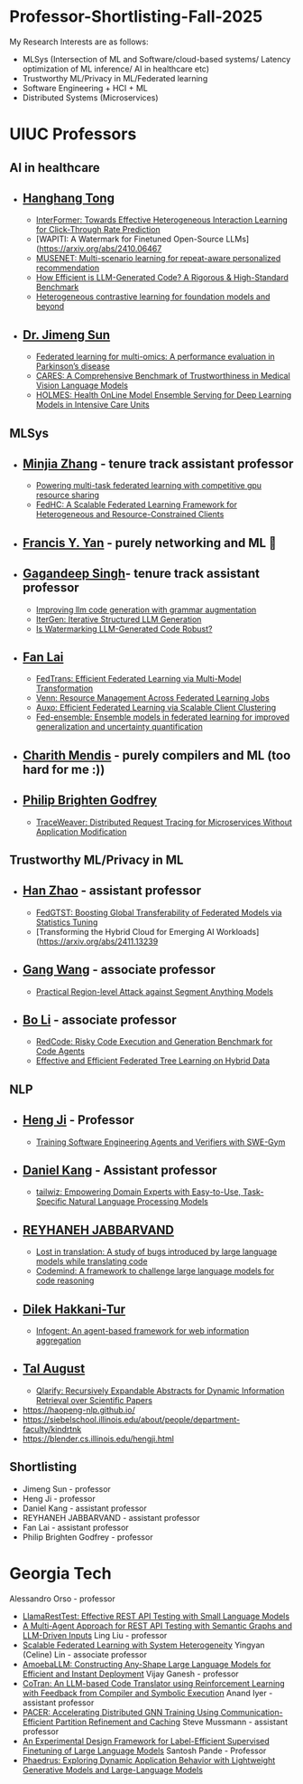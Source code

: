 # Professor-Shortlisting-Fall-2025

My Research Interests are as follows:
- MLSys (Intersection of ML and Software/cloud-based systems/ Latency optimization of ML inference/ AI in healthcare etc)
- Trustworthy ML/Privacy in ML/Federated learning
- Software Engineering + HCI + ML
- Distributed Systems (Microservices)


# UIUC Professors
## **AI in healthcare**
- ## [Hanghang Tong](http://tonghanghang.org/)
	- [InterFormer: Towards Effective Heterogeneous Interaction Learning for Click-Through Rate Prediction](https://arxiv.org/abs/2411.09852)
	- [WAPITI: A Watermark for Finetuned Open-Source LLMs](https://arxiv.org/abs/2410.06467
	- [MUSENET: Multi-scenario learning for repeat-aware personalized recommendation](https://dl.acm.org/doi/abs/10.1145/3539597.3570414)
	- [How Efficient is LLM-Generated Code? A Rigorous & High-Standard Benchmark](https://arxiv.org/abs/2406.06647)
	- [Heterogeneous contrastive learning for foundation models and beyond](https://dl.acm.org/doi/abs/10.1145/3637528.3671454)
- ## [Dr. Jimeng Sun](https://www.sunlab.org/about)
	- [Federated learning for multi-omics: A performance evaluation in Parkinson’s disease](https://www.cell.com/patterns/fulltext/S2666-3899(24)00044-8)
	- [CARES: A Comprehensive Benchmark of Trustworthiness in Medical Vision Language Models](https://arxiv.org/abs/2406.06007)
	- [HOLMES: Health OnLine Model Ensemble Serving for Deep Learning Models in Intensive Care Units](https://dl.acm.org/doi/abs/10.1145/3394486.3403212)
		  
## MLSys
- ## [Minjia Zhang](https://minjiazhang.github.io/) - tenure track assistant professor
	- [Powering multi-task federated learning with competitive gpu resource sharing](https://dl.acm.org/doi/abs/10.1145/3487553.3524859)
	- [FedHC: A Scalable Federated Learning Framework for Heterogeneous and Resource-Constrained Clients](https://arxiv.org/abs/2305.15668)
- ## [Francis Y. Yan](https://fyy.cs.illinois.edu/prospective-students/) - purely networking and ML 🤮
- ## [Gagandeep Singh](https://ggndpsngh.github.io/)- tenure track assistant professor
	- [Improving llm code generation with grammar augmentation](https://arxiv.org/abs/2403.01632)
	- [IterGen: Iterative Structured LLM Generation](https://arxiv.org/abs/2410.07295)
	- [Is Watermarking LLM-Generated Code Robust?](https://arxiv.org/abs/2403.17983)
- ## [Fan Lai](https://www.fanlai.me/)
  	- [FedTrans: Efficient Federated Learning via Multi-Model Transformation](https://proceedings.mlsys.org/paper_files/paper/2024/hash/bbd7d8bd780fcf7143add2317ba04638-Abstract-Conference.html)
  	- [Venn: Resource Management Across Federated Learning Jobs](https://arxiv.org/abs/2312.08298)
  	- [Auxo: Efficient Federated Learning via Scalable Client Clustering](https://dl.acm.org/doi/abs/10.1145/3620678.3624651)
  	- [Fed-ensemble: Ensemble models in federated learning for improved generalization and uncertainty quantification](https://ieeexplore.ieee.org/abstract/document/10113748/)
- ## [Charith Mendis](https://charithmendis.com/) - purely compilers and ML (too hard for me :))
- ## [Philip Brighten Godfrey](https://pbg.cs.illinois.edu/)
	- [TraceWeaver: Distributed Request Tracing for Microservices Without Application Modification](https://dl.acm.org/doi/abs/10.1145/3651890.3672254)
	

## **Trustworthy ML/Privacy in ML**
- ## [Han Zhao](https://hanzhaoml.github.io/) - assistant professor
	- [FedGTST: Boosting Global Transferability of Federated Models via Statistics Tuning](https://arxiv.org/abs/2410.13045)
	- [Transforming the Hybrid Cloud for Emerging AI Workloads](https://arxiv.org/abs/2411.13239
- ## [Gang Wang](https://gangw.cs.illinois.edu/) - associate professor
	- [Practical Region-level Attack against Segment Anything Models](https://openaccess.thecvf.com/content/CVPR2024W/TCV2024/html/Shen_Practical_Region-level_Attack_against_Segment_Anything_Models_CVPRW_2024_paper.html)
- ## [Bo Li](https://aisecure.github.io/PROJECTS/index.html) - associate professor
	- [RedCode: Risky Code Execution and Generation Benchmark for Code Agents](https://arxiv.org/abs/2411.07781)
	- [Effective and Efficient Federated Tree Learning on Hybrid Data](https://arxiv.org/abs/2310.11865)

## **NLP**
- ## [Heng Ji](https://blender.cs.illinois.edu/hengji/teaching.html) - Professor
	- [Training Software Engineering Agents and Verifiers with SWE-Gym](https://arxiv.org/abs/2412.21139)
- ## [Daniel Kang](https://ddkang.github.io/) - Assistant professor
	- [tailwiz: Empowering Domain Experts with Easy-to-Use, Task-Specific Natural Language Processing Models](https://dl.acm.org/doi/abs/10.1145/3650203.3663328)
- ## [REYHANEH JABBARVAND](https://reyhaneh.cs.illinois.edu/)
	- [Lost in translation: A study of bugs introduced by large language models while translating code](https://dl.acm.org/doi/abs/10.1145/3597503.3639226)
	- [Codemind: A framework to challenge large language models for code reasoning](https://arxiv.org/abs/2402.09664)
- ## [Dilek Hakkani-Tur](https://siebelschool.illinois.edu/about/people/department-faculty/dilek)
	- [Infogent: An agent-based framework for web information aggregation](https://arxiv.org/abs/2410.19054)
- ## [Tal August](https://talaugust.github.io/)
	- [Qlarify: Recursively Expandable Abstracts for Dynamic Information Retrieval over Scientific Papers](https://dl.acm.org/doi/abs/10.1145/3654777.3676397)
- https://haopeng-nlp.github.io/
- https://siebelschool.illinois.edu/about/people/department-faculty/kindrtnk
- https://blender.cs.illinois.edu/hengji.html


## Shortlisting
- Jimeng Sun - professor
- Heng Ji - professor
- Daniel Kang - assistant professor
- REYHANEH JABBARVAND - assistant professor
- Fan Lai - assistant professor
- Philip Brighten Godfrey - professor

# Georgia Tech

Alessandro Orso - professor
- [LlamaRestTest: Effective REST API Testing with Small Language Models](https://arxiv.org/abs/2501.08598)
- [A Multi-Agent Approach for REST API Testing with Semantic Graphs and LLM-Driven Inputs](https://arxiv.org/abs/2411.07098)
Ling Liu - professor
- [Scalable Federated Learning with System Heterogeneity](https://ieeexplore.ieee.org/abstract/document/10272562/)
Yingyan (Celine) Lin - associate professor
- [AmoebaLLM: Constructing Any-Shape Large Language Models for Efficient and Instant Deployment](https://arxiv.org/abs/2411.10606)
Vijay Ganesh - professor
- [CoTran: An LLM-based Code Translator using Reinforcement Learning with Feedback from Compiler and Symbolic Execution](https://arxiv.org/abs/2306.06755)
Anand Iyer - assistant professor
- [PACER: Accelerating Distributed GNN Training Using Communication-Efficient Partition Refinement and Caching](https://dl.acm.org/doi/abs/10.1145/3697805) 
Steve Mussmann - assistant professor
- [An Experimental Design Framework for Label-Efficient Supervised Finetuning of Large Language Models](https://arxiv.org/abs/2401.06692)
Santosh Pande - Professor
- [Phaedrus: Exploring Dynamic Application Behavior with Lightweight Generative Models and Large-Language Models](https://arxiv.org/abs/2412.06994)
